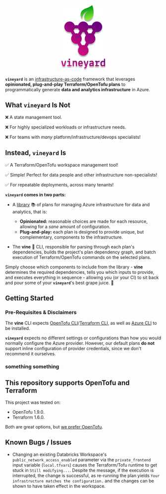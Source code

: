 <div align="center">
  <img src="./docs/assets/logo.png">
</div>

**`vineyard`** is an [infrastructure-as-code](https://www.hashicorp.com/en/resources/what-is-infrastructure-as-code) framework that leverages **opinionated, plug-and-play Terraform/OpenTofu
plans** to programmatically generate **data and analytics infrastructure** in Azure.

## What `vineyard` Is Not

❌ A state management tool.

❌ For highly specialized workloads or infrastructure needs.

❌ For teams with *many* platform/infrastructure/devops specialists!

## Instead, `vineyard` Is

✅ A Terraform/OpenTofu workspace management tool!

✅ Simple! Perfect for data people and other infrastructure non-specialists!

✅ For repeatable deployments, across many tenants!

**`vineyard` comes in two parts:**

- A [library](./docs/library.md) 📚 of plans for managing Azure infrastructure for data and analytics, that is:

  - **Opinionated:** reasonable choices are made for each resource, allowing for a *sane* amount of configuration.
  - **Plug-and-play:** each plan is designed to provide unique, but complementary, components to the infrastructure.

- The **vine** 🍃 CLI, responsible for parsing through each plan's dependencies, builds the project's plan dependency graph, and batch execution of Terraform/OpenTofu commands on the selected plans.

Simply choose which components to include from the library - **vine** determines the required dependencies, tells you which inputs to provide, and executes everything in sequence - allowing you (or your CI) to sit back and pour some of your **`vineyard`**'s best grape juice. 🍷

## Getting Started

### Pre-Requisites & Disclaimers

The **vine** CLI expects [OpenTofu CLI](https://opentofu.org/docs/intro/install/)/[Terraform CLI](https://developer.hashicorp.com/terraform/tutorials/aws-get-started/install-cli), as well as [Azure CLI](https://learn.microsoft.com/en-us/cli/azure/install-azure-cli-linux?pivots=apt) to be installed.

**`vineyard`** expects no different settings or configurations than how you would normally configure the Azure provider. However, our default plans **do not** support inline configuration of provider credentials, since we don't recommend it ourselves.

### something something

## This repository supports OpenTofu and Terraform

This project was tested on:

- OpenTofu 1.9.0.
- Terraform 1.6.0.

Both are great options, but [we prefer OpenTofu](./docs/opentofu-vs-terraform.md).

## Known Bugs / Issues

- Changing an existing Databricks Workspace's `public_network_access_enabled` parameter via the `private_frontend` input variable (`local.tfvars`) causes the Terraform/Tofu runtime to get stuck in `Still modifying...`. Despite the message, if the execution is interrupted, the change is successful, as re-running the plan yields `Your infrastructure matches the configuration.` and the changes can be shown to have taken effect in the workspace.
